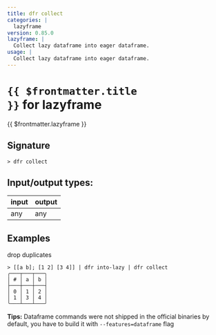 ```yaml
---
title: dfr collect
categories: |
  lazyframe
version: 0.85.0
lazyframe: |
  Collect lazy dataframe into eager dataframe.
usage: |
  Collect lazy dataframe into eager dataframe.
---
```

<!-- This file is automatically generated. Please edit the command in https://github.com/nushell/nushell instead. -->

# <code>{{ $frontmatter.title }}</code> for lazyframe

<div class='command-title'>{{ $frontmatter.lazyframe }}</div>

## Signature

```> dfr collect ```


## Input/output types:

| input | output |
| ----- | ------ |
| any   | any    |

## Examples

drop duplicates
```shell
> [[a b]; [1 2] [3 4]] | dfr into-lazy | dfr collect
╭───┬───┬───╮
│ # │ a │ b │
├───┼───┼───┤
│ 0 │ 1 │ 2 │
│ 1 │ 3 │ 4 │
╰───┴───┴───╯

```


**Tips:** Dataframe commands were not shipped in the official binaries by default, you have to build it with `--features=dataframe` flag